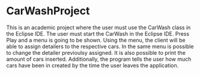 # CarWashProject
This is an academic project where the user must use the CarWash class in the Eclipse IDE.
The user must start the CarWash in the Eclipse IDE. Press Play and a menu is going to be shown. Using the menu, the client will be able to assign detailers to the respective cars.
In the same menu is possible to change the detailer previoulsy assigned.
It is also possible to print the amount of cars inserted. Additionally, the program tells the user how much cars have been in created by the time the user leaves the application.
